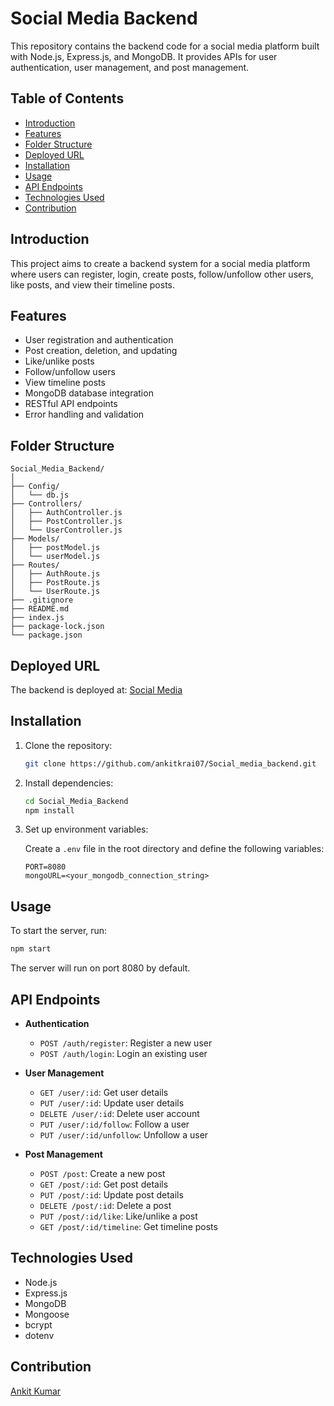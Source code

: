 # Social Media Backend

This repository contains the backend code for a social media platform built with Node.js, Express.js, and MongoDB. It provides APIs for user authentication, user management, and post management.

## Table of Contents

- [Introduction](#introduction)
- [Features](#features)
- [Folder Structure](#folder-structure)
- [Deployed URL](#Deployed-URL)
- [Installation](#installation)
- [Usage](#usage)
- [API Endpoints](#api-endpoints)
- [Technologies Used](#technologies-used)
- [Contribution](#contribution)

## Introduction

This project aims to create a backend system for a social media platform where users can register, login, create posts, follow/unfollow other users, like posts, and view their timeline posts.

## Features

- User registration and authentication
- Post creation, deletion, and updating
- Like/unlike posts
- Follow/unfollow users
- View timeline posts
- MongoDB database integration
- RESTful API endpoints
- Error handling and validation

## Folder Structure

```
Social_Media_Backend/
│
├── Config/
│   └── db.js
├── Controllers/
│   ├── AuthController.js
│   ├── PostController.js
│   └── UserController.js
├── Models/
│   ├── postModel.js
│   └── userModel.js
├── Routes/
│   ├── AuthRoute.js
│   ├── PostRoute.js
│   └── UserRoute.js
├── .gitignore
├── README.md
├── index.js
├── package-lock.json
└── package.json
```

## Deployed URL
The backend is deployed at: [Social Media](https://social-media-backend-fpwz.onrender.com)

## Installation

1. Clone the repository:

   ```bash
   git clone https://github.com/ankitkrai07/Social_media_backend.git
   ```

2. Install dependencies:

   ```bash
   cd Social_Media_Backend
   npm install
   ```

3. Set up environment variables:
   
   Create a `.env` file in the root directory and define the following variables:
   
   ```plaintext
   PORT=8080
   mongoURL=<your_mongodb_connection_string>
   ```

## Usage

To start the server, run:

```bash
npm start
```

The server will run on port 8080 by default.

## API Endpoints

- **Authentication**
  - `POST /auth/register`: Register a new user
  - `POST /auth/login`: Login an existing user

- **User Management**
  - `GET /user/:id`: Get user details
  - `PUT /user/:id`: Update user details
  - `DELETE /user/:id`: Delete user account
  - `PUT /user/:id/follow`: Follow a user
  - `PUT /user/:id/unfollow`: Unfollow a user

- **Post Management**
  - `POST /post`: Create a new post
  - `GET /post/:id`: Get post details
  - `PUT /post/:id`: Update post details
  - `DELETE /post/:id`: Delete a post
  - `PUT /post/:id/like`: Like/unlike a post
  - `GET /post/:id/timeline`: Get timeline posts

## Technologies Used

- Node.js
- Express.js
- MongoDB
- Mongoose
- bcrypt
- dotenv

## Contribution

[Ankit Kumar](https://github.com/ankitkrai07)

